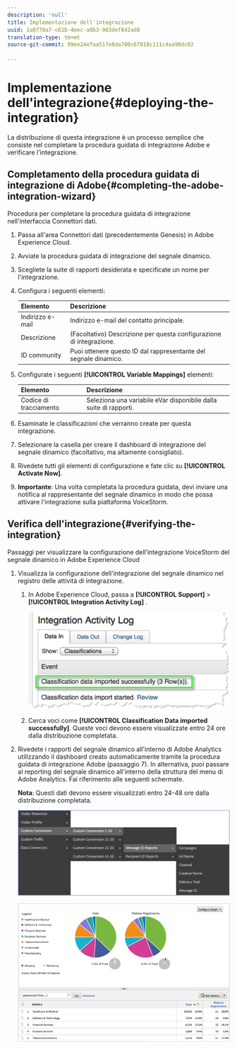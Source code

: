 ```yaml
---
description: 'null'
title: Implementazione dell'integrazione
uuid: 1a0770a7-c61b-4eec-a9b3-983def842ad8
translation-type: tm+mt
source-git-commit: 99ee24efaa517e8da700c67818c111c4aa90dc02

---
```



# Implementazione dell'integrazione{#deploying-the-integration}

La distribuzione di questa integrazione è un processo semplice che consiste nel completare la procedura guidata di integrazione Adobe e verificare l'integrazione.

## Completamento della procedura guidata di integrazione di Adobe{#completing-the-adobe-integration-wizard}

Procedura per completare la procedura guidata di integrazione nell'interfaccia Connettori dati.

1. Passa all'area Connettori dati (precedentemente Genesis) in Adobe Experience Cloud.
1. Avviate la procedura guidata di integrazione del segnale dinamico.
1. Scegliete la suite di rapporti desiderata e specificate un nome per l'integrazione.
1. Configura i seguenti elementi:

   | Elemento | Descrizione |
   |---|---|
   | Indirizzo e-mail | Indirizzo e-mail del contatto principale. |
   | Descrizione | (Facoltativo) Descrizione per questa configurazione di integrazione. |
   | ID community | Puoi ottenere questo ID dal rappresentante del segnale dinamico. |

1. Configurate i seguenti **[!UICONTROL Variable Mappings]** elementi:

   | Elemento | Descrizione |
   |---|---|
   | Codice di tracciamento | Seleziona una variabile eVar disponibile dalla suite di rapporti. |

1. Esaminate le classificazioni che verranno create per questa integrazione.
1. Selezionare la casella per creare il dashboard di integrazione del segnale dinamico (facoltativo, ma altamente consigliato).
1. Rivedete tutti gli elementi di configurazione e fate clic su **[!UICONTROL Activate Now]**.
1. **Importante**: Una volta completata la procedura guidata, devi inviare una notifica al rappresentante del segnale dinamico in modo che possa attivare l'integrazione sulla piattaforma VoiceStorm.

## Verifica dell'integrazione{#verifying-the-integration}

Passaggi per visualizzare la configurazione dell’integrazione VoiceStorm del segnale dinamico in Adobe Experience Cloud

1. Visualizza la configurazione dell'integrazione del segnale dinamico nel registro delle attività di integrazione.
   1. In Adobe Experience Cloud, passa a **[!UICONTROL Support]** &gt; **[!UICONTROL Integration Activity Log]** .

      ![](assets/integration_activity_log.png)

   1. Cerca voci come **[!UICONTROL Classification Data imported successfully]**. Queste voci devono essere visualizzate entro 24 ore dalla distribuzione completata.
1. Rivedete i rapporti del segnale dinamico all'interno di Adobe Analytics utilizzando il dashboard creato automaticamente tramite la procedura guidata di integrazione Adobe (passaggio 7). In alternativa, puoi passare al reporting del segnale dinamico all'interno della struttura del menu di Adobe Analytics. Fai riferimento alle seguenti schermate.

   **Nota**: Questi dati devono essere visualizzati entro 24-48 ore dalla distribuzione completata.

   ![](assets/reporting.png)

   ![](assets/reporting2.png)
